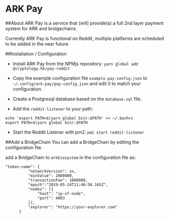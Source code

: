 # ARK Pay

##About
ARK Pay is a service that (will) provide(s) a full 2nd layer payment system for ARK and bridgechains.

Currently ARK Pay is functional on Reddit, multiple platfarms are scheduled to be added in the near future.

##Installation / Configuration

-   Install ARK Pay from the NPMjs repository:
    `yarn global add @cryptology.hk/pay-reddit`

-   Copy the example configuration file `example.pay-config.json` to `~/.config/ark-pay/pay-config.json` and edit it to match your configuration.

-   Create a Postgresql database based on the `database.sql` file.

-   Add the `reddit-listener` to your path:

```
echo 'export PATH=$(yarn global bin):$PATH' >> ~/.bashrc
export PATH=$(yarn global bin):$PATH
```

-   Start the Reddit Listener with pm2: `pm2 start reddit-listener`

##Add a BridgeChain
You can add a BridgeChain by editing the configuration file.

add a BridgeChain to `arkEcosystem` in the configuration file as:

```$xslt
"token-name": {
          "networkVersion": xx,
          "minValue": 2000000,
          "transactionFee": 1000000,
          "epoch":"2019-05-24T11:48:58.165Z",
          "nodes": [{
              "host": "ip-of-node",
              "port": 4003
          }],
          "explorer": "https://your-explorer.com"
      }
```
